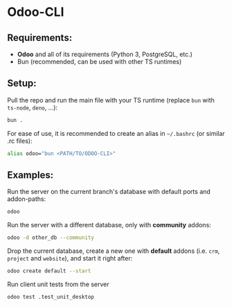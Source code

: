 # Odoo-CLI

## Requirements:

- **Odoo** and all of its requirements (Python 3, PostgreSQL, etc.)
- Bun (recommended, can be used with other TS runtimes)

## Setup:

Pull the repo and run the main file with your TS runtime (replace `bun` with `ts-node`, `deno`, ...):
```bash
bun .
```

For ease of use, it is recommended to create an alias in `~/.bashrc` (or similar .rc files):
```bash
alias odoo="bun <PATH/TO/ODOO-CLI>"
```

## Examples:

Run the server on the current branch's database with default ports and addon-paths:
```bash
odoo
```

Run the server with a different database, only with **community** addons:
```bash
odoo -d other_db --community
```

Drop the current database, create a new one with **default** addons (i.e. `crm`, `project` and `website`), and start it right after:
```bash
odoo create default --start
```

Run client unit tests from the server
```bash
odoo test .test_unit_desktop
```
